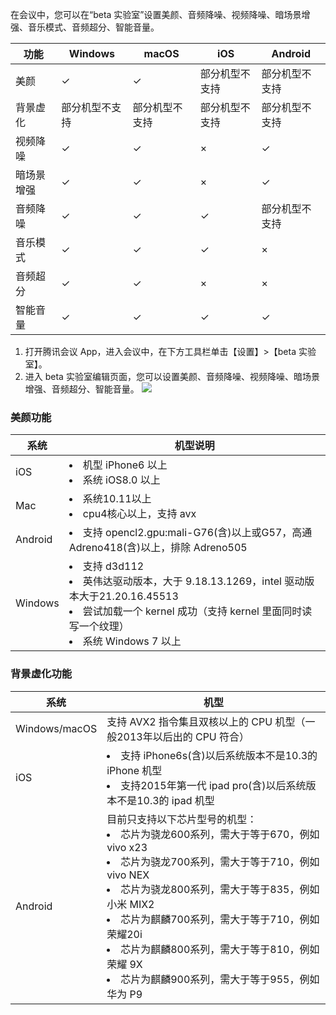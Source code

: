 在会议中，您可以在“beta 实验室”设置美颜、音频降噪、视频降噪、暗场景增强、音乐模式、音频超分、智能音量。


|功能| Windows| macOS| iOS| Android|
|---------|---------|---------|---------|---------|
|美颜 |✓|✓|部分机型不支持|部分机型不支持|
|背景虚化| 部分机型不支持|部分机型不支持|部分机型不支持|部分机型不支持|
|视频降噪 |✓|✓|×|✓|
|暗场景增强  |✓|✓|×|✓|
|音频降噪 |✓ |✓ |✓ |部分机型不支持 |
|音乐模式|✓ |✓ |✓ |× |
|音频超分|✓ |✓ |×|× |
|智能音量|✓ |✓ |✓ |✓ |


1. 打开腾讯会议 App，进入会议中，在下方工具栏单击【设置】>【beta 实验室】。
2. 进入 beta 实验室编辑页面，您可以设置美颜、音频降噪、视频降噪、暗场景增强、音频超分、智能音量。
![](https://main.qcloudimg.com/raw/21212a24468811905ee7e5613f89f44f.png)


### 美颜功能

| 系统 | 机型说明 | 
|---------|---------|
|iOS| <li>机型 iPhone6 以上<li>系统 iOS8.0 以上|
| Mac    |<li>系统10.11以上<li>cpu4核心以上，支持 avx |
| Android    |<li>支持 opencl2.gpu:mali-G76(含)以上或G57，高通 Adreno418(含)以上，排除 Adreno505 |
|    Windows      |<li>支持 d3d112<li>英伟达驱动版本，大于 9.18.13.1269，intel 驱动版本大于21.20.16.45513<li>尝试加载一个 kernel 成功（支持 kernel 里面同时读写一个纹理）<li>系统 Windows 7 以上|

### 背景虚化功能

| 系统 | 机型 | 
|---------|---------|
| Windows/macOS | 支持 AVX2 指令集且双核以上的 CPU 机型（一般2013年以后出的 CPU 符合） | 
|iOS |<li>支持 iPhone6s(含)以后系统版本不是10.3的 iPhone 机型<li>支持2015年第一代 ipad pro(含)以后系统版本不是10.3的 ipad 机型|
|Android|目前只支持以下芯片型号的机型：<li>芯片为骁龙600系列，需大于等于670，例如 vivo x23<li>芯片为骁龙700系列，需大于等于710，例如 vivo NEX<li>芯片为骁龙800系列，需大于等于835，例如小米 MIX2<li>芯片为麒麟700系列，需大于等于710，例如荣耀20i<li>芯片为麒麟800系列，需大于等于810，例如荣耀 9X<li>芯片为麒麟900系列，需大于等于955，例如华为 P9|
